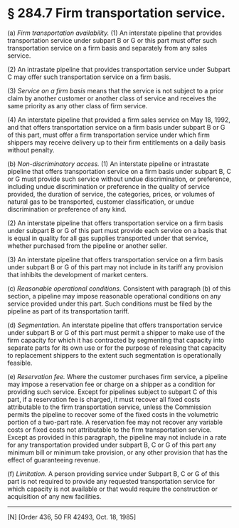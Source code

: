 # § 284.7   Firm transportation service.

(a) *Firm transportation availability.* (1) An interstate pipeline that provides transportation service under subpart B or G or this part must offer such transportation service on a firm basis and separately from any sales service.


(2) An intrastate pipeline that provides transportation service under Subpart C may offer such transportation service on a firm basis.


(3) *Service on a firm basis* means that the service is not subject to a prior claim by another customer or another class of service and receives the same priority as any other class of firm service.


(4) An interstate pipeline that provided a firm sales service on May 18, 1992, and that offers transportation service on a firm basis under subpart B or G of this part, must offer a firm transportation service under which firm shippers may receive delivery up to their firm entitlements on a daily basis without penalty.


(b) *Non-discriminatory access.* (1) An interstate pipeline or intrastate pipeline that offers transportation service on a firm basis under subpart B, C or G must provide such service without undue discrimination, or preference, including undue discrimination or preference in the quality of service provided, the duration of service, the categories, prices, or volumes of natural gas to be transported, customer classification, or undue discrimination or preference of any kind.


(2) An interstate pipeline that offers transportation service on a firm basis under subpart B or G of this part must provide each service on a basis that is equal in quality for all gas supplies transported under that service, whether purchased from the pipeline or another seller. 


(3) An interstate pipeline that offers transportation service on a firm basis under subpart B or G of this part may not include in its tariff any provision that inhibits the development of market centers. 


(c) *Reasonable operational conditions.* Consistent with paragraph (b) of this section, a pipeline may impose reasonable operational conditions on any service provided under this part. Such conditions must be filed by the pipeline as part of its transportation tariff.


(d) *Segmentation.* An interstate pipeline that offers transportation service under subpart B or G of this part must permit a shipper to make use of the firm capacity for which it has contracted by segmenting that capacity into separate parts for its own use or for the purpose of releasing that capacity to replacement shippers to the extent such segmentation is operationally feasible.


(e) *Reservation fee.* Where the customer purchases firm service, a pipeline may impose a reservation fee or charge on a shipper as a condition for providing such service. Except for pipelines subject to subpart C of this part, if a reservation fee is charged, it must recover all fixed costs attributable to the firm transportation service, unless the Commission permits the pipeline to recover some of the fixed costs in the volumetric portion of a two-part rate. A reservation fee may not recover any variable costs or fixed costs not attributable to the firm transportation service. Except as provided in this paragraph, the pipeline may not include in a rate for any transportation provided under subpart B, C or G of this part any minimum bill or minimum take provision, or any other provision that has the effect of guaranteeing revenue.


(f) *Limitation.* A person providing service under Subpart B, C or G of this part is not required to provide any requested transportation service for which capacity is not available or that would require the construction or acquisition of any new facilities.



---

[N] [Order 436, 50 FR 42493, Oct. 18, 1985]


